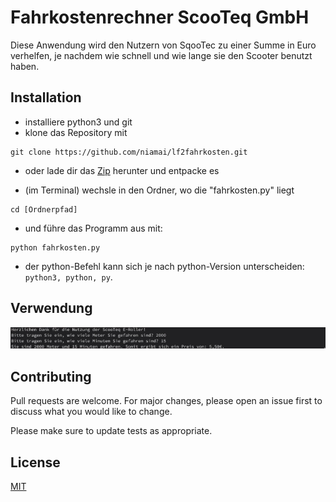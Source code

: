 # Fahrkostenrechner ScooTeq GmbH

Diese Anwendung wird den Nutzern von SqooTec zu einer Summe in Euro verhelfen, je nachdem wie schnell und wie lange sie den Scooter benutzt haben.

## Installation

- installiere python3 und git
- klone das Repository mit

```
git clone https://github.com/niamai/lf2fahrkosten.git
```

- oder lade dir das [Zip](https://github.com/niamai/lf2fahrkosten/archive/refs/heads/main.zip) herunter und entpacke es

- (im Terminal) wechsle in den Ordner, wo die "fahrkosten.py" liegt

```
cd [Ordnerpfad]
```

- und führe das Programm aus mit:

```
python fahrkosten.py
```

- der python-Befehl kann sich je nach python-Version unterscheiden: `python3, python, py`.

## Verwendung

![Code Besipiel](./images/code_example.jpg "Code_Beispiel")

## Contributing

Pull requests are welcome. For major changes, please open an issue first to discuss what you would like to change.

Please make sure to update tests as appropriate.

## License

[MIT](https://choosealicense.com/licenses/mit/)
